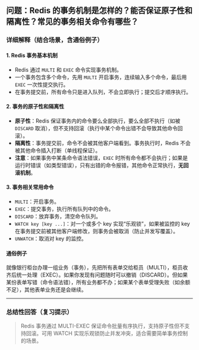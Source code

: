 ## 问题：Redis 的事务机制是怎样的？能否保证原子性和隔离性？常见的事务相关命令有哪些？

### 详细解释（结合场景，含通俗例子）

#### 1. Redis 事务基本机制

- Redis 通过 `MULTI` 和 `EXEC` 命令实现事务机制。
- 一个事务包含多个命令，先用 `MULTI` 开启事务，连续输入多个命令，最后用 `EXEC` 一次性提交执行。
- 在事务提交前，所有命令只是进入队列，不会立即执行；提交后才顺序执行。

#### 2. 事务的原子性和隔离性

- **原子性**：Redis 保证事务内的命令要么全部执行，要么全部不执行（如被 `DISCARD` 取消），但不支持回滚（执行中某个命令出错不会导致其他命令回滚）。
- **隔离性**：事务提交前，命令不会被其他客户端看到。事务执行时，Redis 不会被其他命令插入打断（单线程保证）。
- **注意**：如果事务中某条命令语法错误，`EXEC` 时所有命令都不会执行；如果是运行时错误（如类型错误），只有出错的命令报错，其他命令正常执行，**无回滚机制**。

#### 3. 事务相关常用命令

- `MULTI`：开启事务。
- `EXEC`：提交事务，执行所有队列中的命令。
- `DISCARD`：放弃事务，清空命令队列。
- `WATCH key [key ...]`：对一个或多个 key 实现“乐观锁”，如果被监控的 key 在事务提交前被其他客户端修改，则事务会被取消（防止并发写覆盖）。
- `UNWATCH`：取消对 key 的监控。

#### 通俗例子

就像银行柜台办理一组业务（事务），先把所有表单交给柜员（MULTI），柜员收齐后统一处理（EXEC）。如果你发现有问题随时可以撤销（DISCARD）。但如果某份表单写错（命令语法错），所有业务都不办；如果某个表单受理失败（如余额不足），其他表单业务还是会继续。

---

### 总结性回答（复习提示）

> Redis 事务通过 MULTI-EXEC 保证命令批量有序执行，支持原子性但不支持回滚。可用 WATCH 实现乐观锁防止并发冲突，适合需要简单事务控制的场景。

